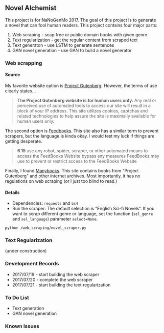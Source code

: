 ## Novel Alchemist

This project is for NaNoGenMo 2017.
The goal of this project is to generate a novel that can fool human readers.
This project contains four major parts:

1. Web scraping - scap free or public domain books with given genre
2. Text regularization - get the regular content from scraped text
2. Text generaton - use LSTM to generate sentences
3. GAN novel generation - use GAN to build a novel generator

### Web scrapping

#### Source
My favorite website option is [Project Gutenberg](http://www.gutenberg.org/).
However, the terms of use clearly states...
> **The Project Gutenberg website is for human users only.** Any real or perceived use of automated tools to access our site will result in a block of your IP address. This site utilizes cookies, captchas and related technologies to help assure the site is maximally available for human users only.

The second option is [Feedbooks](http://www.feedbooks.com/publicdomain).
This site also has a similar term to prevent scrapers, but the language is kinda okay.
I would test my luck if things are getting desperate.
> **6.15** use any robot, spider, scraper, or other automated means to access the FeedBooks Website bypass any measures FeedBooks may use to prevent or restrict access to the FeedBooks Website

Finally, I found [Manybooks](http://manybooks.net/).
This site contains books from "Project Gutenberg" and other internet archives.
Most importantly, it has no regulations on web scraping (or I just too blind to read.)

#### Details
- Dependencies: `requests` and `bs4`
- Run the scraper:
The default selection is "English Sci-fi Novels".
If you want to scrap different genre or language, set the function (`sel_genre` and `sel_language`) parameter `select=None`.
```
python /web_scraping/novel_scraper.py
```

### Text Regularization
(under construction)

### Development Records
- 2017/07/19 - start building the web scraper
- 2017/07/20 - complete the web scraper
- 2017/07/21 - start building the text regularization

### To Do List
- Text generation
- GAN novel generation

### Known Issues

